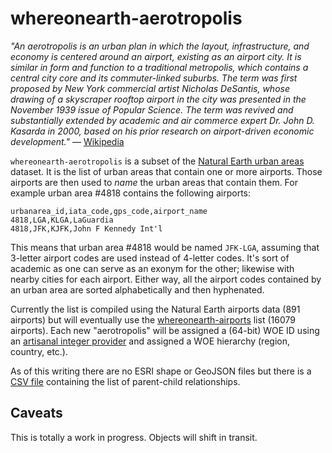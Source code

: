 whereonearth-aerotropolis
==

_"An aerotropolis is an urban plan in which the layout, infrastructure, and
economy is centered around an airport, existing as an airport city. It is
similar in form and function to a traditional metropolis, which contains a
central city core and its commuter-linked suburbs. The term was first
proposed by New York commercial artist Nicholas DeSantis, whose drawing of a
skyscraper rooftop airport in the city was presented in the November 1939 issue
of Popular Science. The term was revived and substantially extended by
academic and air commerce expert Dr. John D. Kasarda in 2000, based on his prior
research on airport-driven economic development."_ –– [Wikipedia](https://en.wikipedia.org/wiki/Aerotropolis)

`whereonearth-aerotropolis` is a subset of the [Natural Earth urban
areas](http://www.naturalearthdata.com/downloads/10m-cultural-vectors/)
dataset. It is the list of urban areas that contain one or more
airports. Those airports are then used to _name_ the urban areas that contain
them. For example urban area #4818 contains the following airports:

	urbanarea_id,iata_code,gps_code,airport_name
	4818,LGA,KLGA,LaGuardia
	4818,JFK,KJFK,John F Kennedy Int'l

This means that urban area #4818 would be named `JFK-LGA`, assuming that 3-letter airport codes are used 
instead of 4-letter codes. It's sort of academic as one can serve as an exonym
for the other; likewise with nearby cities for each airport. Either way, all the
airport codes contained by an urban area are sorted alphabetically and then
hyphenated.

Currently the list is compiled using the Natural Earth airports data (891
airports) but will eventually use the [whereonearth-airports](https://github.com/straup/whereonearth-airport) list (16079
airports). Each new "aerotropolis" will be assigned a (64-bit) WOE ID using an [artisanal
integer provider](http://www.brooklynintegers.com/) and assigned a WOE hierarchy
(region, country, etc.).

As of this writing there are no ESRI shape or GeoJSON files but there is a [CSV
file](https://github.com/straup/whereonearth-aerotropolis/blob/master/aerotropolis.csv)
containing the list of parent-child relationships.

Caveats
--

This is totally a work in progress. Objects will shift in transit.

